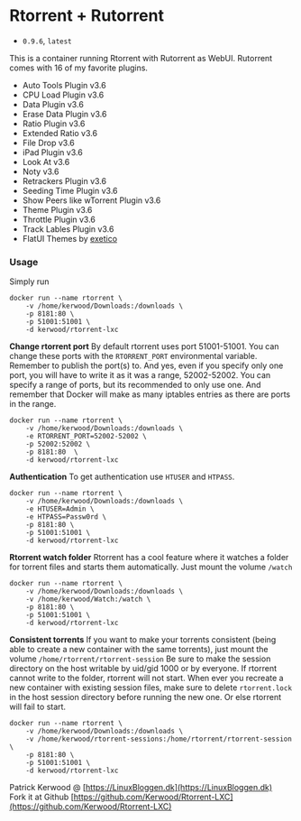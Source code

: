 # Rtorrent + Rutorrent
 - `0.9.6`, `latest`

This is a container running Rtorrent with Rutorrent as WebUI.
Rutorrent comes with 16 of my favorite plugins.
 - Auto Tools Plugin v3.6
 - CPU Load Plugin v3.6
 - Data Plugin v3.6
 - Erase Data Plugin v3.6
 - Ratio Plugin v3.6
 - Extended Ratio v3.6
 - File Drop v3.6
 - iPad Plugin v3.6
 - Look At v3.6
 - Noty v3.6
 - Retrackers Plugin v3.6
 - Seeding Time Plugin v3.6
 - Show Peers like wTorrent Plugin v3.6
 - Theme Plugin v3.6
 - Throttle Plugin v3.6
 - Track Lables Plugin v3.6
 - FlatUI Themes by [exetico](https://github.com/exetico/FlatUI)

### Usage
Simply run
```
docker run --name rtorrent \
    -v /home/kerwood/Downloads:/downloads \
    -p 8181:80 \
    -p 51001:51001 \
    -d kerwood/rtorrent-lxc
```
**Change rtorrent port**
By default rtorrent uses port 51001-51001. You can change these ports with the `RTORRENT_PORT` environmental variable. Remember to publish the port(s) to. And yes, even if you specify only one port, you will have to write it as it was a range, 52002-52002. You can specify a range of ports, but its recommended to only use one. And remember that Docker will make as many iptables entries as there are ports in the range.
```
docker run --name rtorrent \
    -v /home/kerwood/Downloads:/downloads \
    -e RTORRENT_PORT=52002-52002 \
    -p 52002:52002 \
    -p 8181:80  \
    -d kerwood/rtorrent-lxc
```
**Authentication**
To get authentication use `HTUSER` and `HTPASS`.
```
docker run --name rtorrent \
    -v /home/kerwood/Downloads:/downloads \
    -e HTUSER=Admin \
    -e HTPASS=Passw0rd \
    -p 8181:80 \
    -p 51001:51001 \
    -d kerwood/rtorrent-lxc
```
**Rtorrent watch folder**
Rtorrent has a cool feature where it watches a folder for torrent files and starts them automatically. Just mount the volume `/watch`
```
docker run --name rtorrent \
    -v /home/kerwood/Downloads:/downloads \
    -v /home/kerwood/Watch:/watch \
    -p 8181:80 \
    -p 51001:51001 \
    -d kerwood/rtorrent-lxc
```

**Consistent torrents**
If you want to make your torrents consistent (being able to create a new container with the same torrents), just mount the volume `/home/rtorrent/rtorrent-session`
Be sure to make the session directory on the host writable by uid/gid 1000 or by everyone. If rtorrent cannot write to the folder, rtorrent will not start.
When ever you recreate a new container with existing session files, make sure to delete `rtorrent.lock` in the host session directory before running the new one. Or else rtorrent will fail to start.
```
docker run --name rtorrent \
    -v /home/kerwood/Downloads:/downloads \
    -v /home/kerwood/rtorrent-sessions:/home/rtorrent/rtorrent-session \
    -p 8181:80 \
    -p 51001:51001 \
    -d kerwood/rtorrent-lxc
```


Patrick Kerwood @ [https://LinuxBloggen.dk](https://LinuxBloggen.dk)  
Fork it at Github [https://github.com/Kerwood/Rtorrent-LXC](https://github.com/Kerwood/Rtorrent-LXC)
